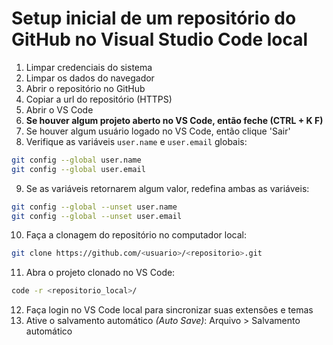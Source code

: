 
# Setup inicial de um repositório do GitHub no Visual Studio Code local

1. Limpar credenciais do sistema
2. Limpar os dados do navegador
3. Abrir o repositório no GitHub
4. Copiar a url do repositório (HTTPS)
5. Abrir o VS Code
6. **Se houver algum projeto aberto no VS Code, então feche (CTRL + K F)**
7. Se houver algum usuário logado no VS Code, então clique 'Sair'
8. Verifique as variáveis `user.name` e `user.email` globais:
~~~bash
git config --global user.name
git config --global user.email
~~~
9. Se as variáveis retornarem algum valor, redefina ambas as variáveis:
~~~bash
git config --global --unset user.name
git config --global --unset user.email
~~~
10. Faça a clonagem do repositório no computador local:
~~~bash
git clone https://github.com/<usuario>/<repositorio>.git
~~~
11. Abra o projeto clonado no VS Code:
~~~bash
code -r <repositorio_local>/
~~~
12. Faça login no VS Code local para sincronizar suas extensões e temas
13. Ative o salvamento automático _(Auto Save)_: Arquivo > Salvamento automático